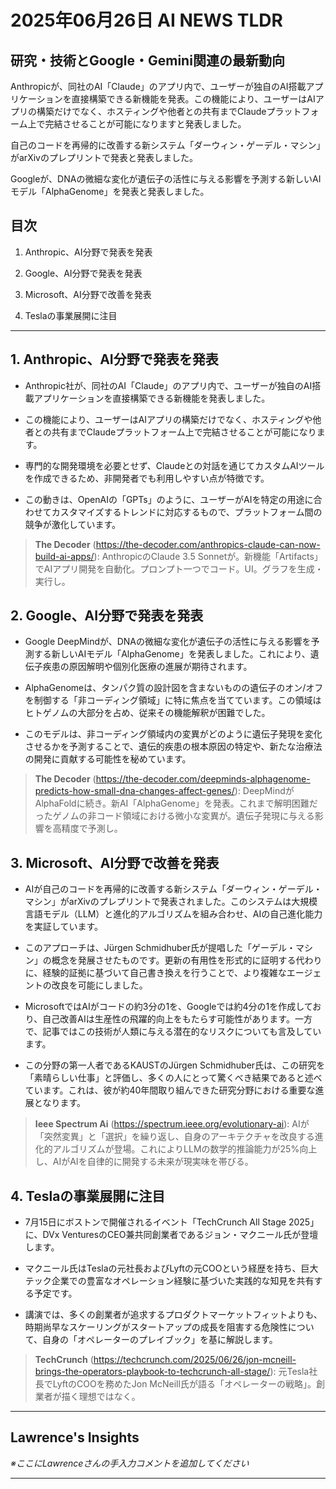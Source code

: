 # 2025年06月26日 AI NEWS TLDR

## 研究・技術とGoogle・Gemini関連の最新動向

Anthropicが、同社のAI「Claude」のアプリ内で、ユーザーが独自のAI搭載アプリケーションを直接構築できる新機能を発表。この機能により、ユーザーはAIアプリの構築だけでなく、ホスティングや他者との共有までClaudeプラットフォーム上で完結させることが可能になりますと発表しました。

自己のコードを再帰的に改善する新システム「ダーウィン・ゲーデル・マシン」がarXivのプレプリントで発表と発表しました。

Googleが、DNAの微細な変化が遺伝子の活性に与える影響を予測する新しいAIモデル「AlphaGenome」を発表と発表しました。

## 目次

1. Anthropic、AI分野で発表を発表

2. Google、AI分野で発表を発表

3. Microsoft、AI分野で改善を発表

4. Teslaの事業展開に注目

---

## 1. Anthropic、AI分野で発表を発表

- Anthropic社が、同社のAI「Claude」のアプリ内で、ユーザーが独自のAI搭載アプリケーションを直接構築できる新機能を発表しました。

- この機能により、ユーザーはAIアプリの構築だけでなく、ホスティングや他者との共有までClaudeプラットフォーム上で完結させることが可能になります。

- 専門的な開発環境を必要とせず、Claudeとの対話を通じてカスタムAIツールを作成できるため、非開発者でも利用しやすい点が特徴です。

- この動きは、OpenAIの「GPTs」のように、ユーザーがAIを特定の用途に合わせてカスタマイズするトレンドに対応するもので、プラットフォーム間の競争が激化しています。

> **The Decoder** (https://the-decoder.com/anthropics-claude-can-now-build-ai-apps/): AnthropicのClaude 3.5 Sonnetが。新機能「Artifacts」でAIアプリ開発を自動化。プロンプト一つでコード。UI。グラフを生成・実行し。

## 2. Google、AI分野で発表を発表

- Google DeepMindが、DNAの微細な変化が遺伝子の活性に与える影響を予測する新しいAIモデル「AlphaGenome」を発表しました。これにより、遺伝子疾患の原因解明や個別化医療の進展が期待されます。

- AlphaGenomeは、タンパク質の設計図を含まないものの遺伝子のオン/オフを制御する「非コーディング領域」に特に焦点を当てています。この領域はヒトゲノムの大部分を占め、従来その機能解釈が困難でした。

- このモデルは、非コーディング領域内の変異がどのように遺伝子発現を変化させるかを予測することで、遺伝的疾患の根本原因の特定や、新たな治療法の開発に貢献する可能性を秘めています。

> **The Decoder** (https://the-decoder.com/deepminds-alphagenome-predicts-how-small-dna-changes-affect-genes/): DeepMindがAlphaFoldに続き。新AI「AlphaGenome」を発表。これまで解明困難だったゲノムの非コード領域における微小な変異が。遺伝子発現に与える影響を高精度で予測し。

## 3. Microsoft、AI分野で改善を発表

- AIが自己のコードを再帰的に改善する新システム「ダーウィン・ゲーデル・マシン」がarXivのプレプリントで発表されました。このシステムは大規模言語モデル（LLM）と進化的アルゴリズムを組み合わせ、AIの自己進化能力を実証しています。

- このアプローチは、Jürgen Schmidhuber氏が提唱した「ゲーデル・マシン」の概念を発展させたものです。更新の有用性を形式的に証明する代わりに、経験的証拠に基づいて自己書き換えを行うことで、より複雑なエージェントの改良を可能にしました。

- MicrosoftではAIがコードの約3分の1を、Googleでは約4分の1を作成しており、自己改善AIは生産性の飛躍的向上をもたらす可能性があります。一方で、記事ではこの技術が人類に与える潜在的なリスクについても言及しています。

- この分野の第一人者であるKAUSTのJürgen Schmidhuber氏は、この研究を「素晴らしい仕事」と評価し、多くの人にとって驚くべき結果であると述べています。これは、彼が約40年間取り組んできた研究分野における重要な進展となります。

> **Ieee Spectrum Ai** (https://spectrum.ieee.org/evolutionary-ai): AIが「突然変異」と「選択」を繰り返し、自身のアーキテクチャを改良する進化的アルゴリズムが登場。これによりLLMの数学的推論能力が25%向上し、AIがAIを自律的に開発する未来が現実味を帯びる。

## 4. Teslaの事業展開に注目

- 7月15日にボストンで開催されるイベント「TechCrunch All Stage 2025」に、DVx VenturesのCEO兼共同創業者であるジョン・マクニール氏が登壇します。

- マクニール氏はTeslaの元社長およびLyftの元COOという経歴を持ち、巨大テック企業での豊富なオペレーション経験に基づいた実践的な知見を共有する予定です。

- 講演では、多くの創業者が追求するプロダクトマーケットフィットよりも、時期尚早なスケーリングがスタートアップの成長を阻害する危険性について、自身の「オペレーターのプレイブック」を基に解説します。

> **TechCrunch** (https://techcrunch.com/2025/06/26/jon-mcneill-brings-the-operators-playbook-to-techcrunch-all-stage/): 元Tesla社長でLyftのCOOを務めたJon McNeill氏が語る「オペレーターの戦略」。創業者が描く理想ではなく。

---

## Lawrence's Insights

*※ここにLawrenceさんの手入力コメントを追加してください*

---
